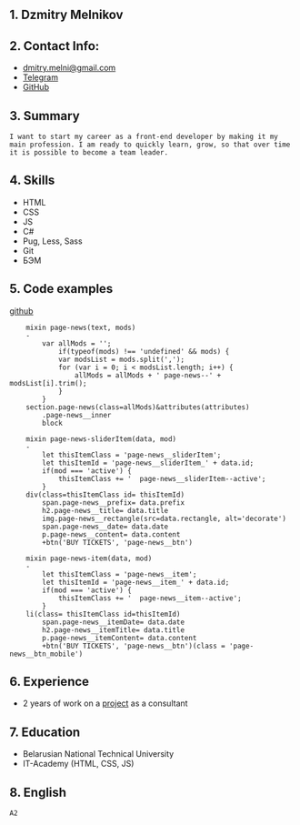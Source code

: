 ## 1. Dzmitry Melnikov
## 2. Contact Info:
* dmitry.melni@gmail.com
* [Telegram](https://tlgg.ru/@lAvarisel)
* [GitHub](https://github.com/lAvarisel)
## 3. Summary
    I want to start my career as a front-end developer by making it my main profession. I am ready to quickly learn, grow, so that over time it is possible to become a team leader.
## 4. Skills
* HTML
* CSS
* JS
* C#
* Pug, Less, Sass
* Git
* БЭМ
## 5. Code examples
[github](https://github.com/lAvarisel/mimusic.github.io/blob/master/src/blocks/page-news/page-news.pug)
```
    mixin page-news(text, mods)
    -
        var allMods = '';
            if(typeof(mods) !== 'undefined' && mods) {
            var modsList = mods.split(',');
            for (var i = 0; i < modsList.length; i++) {
                allMods = allMods + ' page-news--' + modsList[i].trim();
            }
        }
    section.page-news(class=allMods)&attributes(attributes)
        .page-news__inner
        block

    mixin page-news-sliderItem(data, mod)
    -
        let thisItemClass = 'page-news__sliderItem';
        let thisItemId = 'page-news__sliderItem_' + data.id;
        if(mod === 'active') {
            thisItemClass += '  page-news__sliderItem--active';
        }
    div(class=thisItemClass id= thisItemId)
        span.page-news__prefix= data.prefix
        h2.page-news__title= data.title
        img.page-news__rectangle(src=data.rectangle, alt='decorate')
        span.page-news__date= data.date
        p.page-news__content= data.content
        +btn('BUY TICKETS', 'page-news__btn')

    mixin page-news-item(data, mod)
    -
        let thisItemClass = 'page-news__item';
        let thisItemId = 'page-news__item_' + data.id;
        if(mod === 'active') {
            thisItemClass += '  page-news__item--active';
        }
    li(class= thisItemClass id=thisItemId)
        span.page-news__itemDate= data.date
        h2.page-news__itemTitle= data.title
        p.page-news__itemContent= data.content
        +btn('BUY TICKETS', 'page-news__btn')(class = 'page-news__btn_mobile')
```
## 6. Experience
* 2 years of work on a [project](https://github.com/lAvarisel) as a consultant
## 7. Education
* Belarusian National Technical University
* IT-Academy (HTML, CSS, JS)
## 8. English
    A2